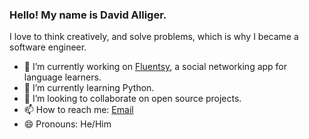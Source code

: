 ### Hello! My name is David Alliger.
I love to think creatively, and solve problems, which is why I became a software engineer. 

- 🔭 I’m currently working on [Fluentsy](https://fluentsy.herokuapp.com), a social networking app for language learners.
- 🌱 I’m currently learning Python.
- 👯 I’m looking to collaborate on open source projects.
- 📫 How to reach me: [Email](mailto:alligerdavidj@gmail.com)
- 😄 Pronouns: He/Him
